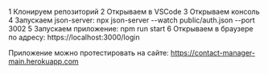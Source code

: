 1 Клонируем репозиторий
2 Открываем в VSCode
3 Открываем консоль
4 Запускаем json-server:  npx json-server --watch public/auth.json --port 3002
5 Запускаем приложение: npm run start
6 Открываем в браузере по адресу: https://localhost:3000/login

Приложение можно протестировать на сайте:
https://contact-manager-main.herokuapp.com

